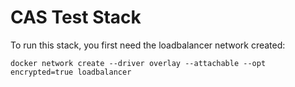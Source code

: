 CAS Test Stack
==============

To run this stack, you first need the loadbalancer network created:

`docker network create --driver overlay --attachable --opt encrypted=true loadbalancer`
